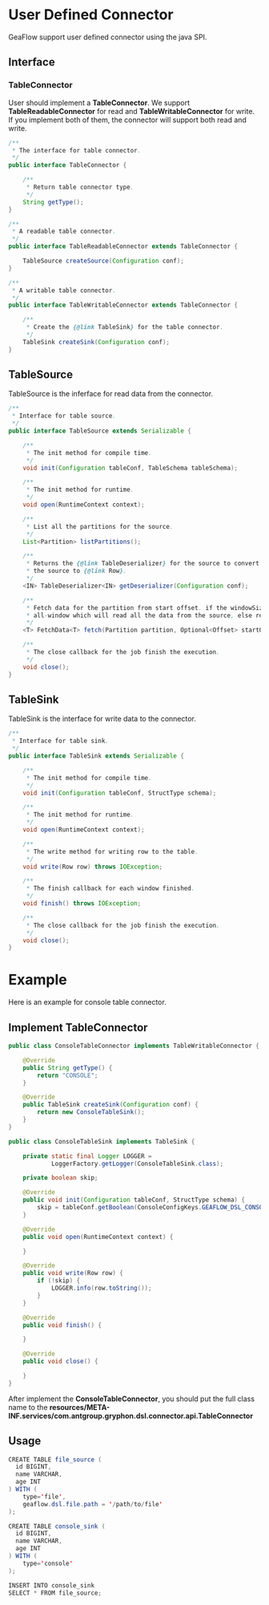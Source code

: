 # User Defined Connector
GeaFlow support user defined connector using the java SPI.
## Interface
### TableConnector
User should implement a **TableConnector**. We support **TableReadableConnector** for read and **TableWritableConnector** for write. If you implement both of them, the connector will support both read and write.

```java
/**
 * The interface for table connector.
 */
public interface TableConnector {

    /**
     * Return table connector type.
     */
    String getType();
}

/**
 * A readable table connector.
 */
public interface TableReadableConnector extends TableConnector {

    TableSource createSource(Configuration conf);
}

/**
 * A writable table connector.
 */
public interface TableWritableConnector extends TableConnector {

    /**
     * Create the {@link TableSink} for the table connector.
     */
    TableSink createSink(Configuration conf);
}
```

## TableSource
TableSource is the inferface for read data from the connector.

```java
/**
 * Interface for table source.
 */
public interface TableSource extends Serializable {

    /**
     * The init method for compile time.
     */
    void init(Configuration tableConf, TableSchema tableSchema);

    /**
     * The init method for runtime.
     */
    void open(RuntimeContext context);

    /**
     * List all the partitions for the source.
     */
    List<Partition> listPartitions();

    /**
     * Returns the {@link TableDeserializer} for the source to convert data read from
     * the source to {@link Row}.
     */
    <IN> TableDeserializer<IN> getDeserializer(Configuration conf);

    /**
     * Fetch data for the partition from start offset. if the windowSize is -1, it represents an
     * all-window which will read all the data from the source, else return widow size for data.
     */
    <T> FetchData<T> fetch(Partition partition, Optional<Offset> startOffset, long windowSize) throws IOException;

    /**
     * The close callback for the job finish the execution.
     */
    void close();
}

```

## TableSink
TableSink is the interface for write data to the connector.

```java
/**
 * Interface for table sink.
 */
public interface TableSink extends Serializable {

    /**
     * The init method for compile time.
     */
    void init(Configuration tableConf, StructType schema);

    /**
     * The init method for runtime.
     */
    void open(RuntimeContext context);

    /**
     * The write method for writing row to the table.
     */
    void write(Row row) throws IOException;

    /**
     * The finish callback for each window finished.
     */
    void finish() throws IOException;

    /**
     * The close callback for the job finish the execution.
     */
    void close();
}
```

# Example
Here is an example for console table connector.

## Implement TableConnector

```java
public class ConsoleTableConnector implements TableWritableConnector {

    @Override
    public String getType() {
        return "CONSOLE";
    }

    @Override
    public TableSink createSink(Configuration conf) {
        return new ConsoleTableSink();
    }
}

public class ConsoleTableSink implements TableSink {

    private static final Logger LOGGER = 
			LoggerFactory.getLogger(ConsoleTableSink.class);

    private boolean skip;

    @Override
    public void init(Configuration tableConf, StructType schema) {
        skip = tableConf.getBoolean(ConsoleConfigKeys.GEAFLOW_DSL_CONSOLE_SKIP);
    }

    @Override
    public void open(RuntimeContext context) {

    }

    @Override
    public void write(Row row) {
        if (!skip) {
            LOGGER.info(row.toString());
        }
    }

    @Override
    public void finish() {

    }

    @Override
    public void close() {

    }
}
```
After implement the **ConsoleTableConnector**, you should put the full class name to
the **resources/META-INF.services/com.antgroup.gryphon.dsl.connector.api.TableConnector**

## Usage

```java
CREATE TABLE file_source (
  id BIGINT,
  name VARCHAR,
  age INT
) WITH (
	type='file',
    geaflow.dsl.file.path = '/path/to/file'
);

CREATE TABLE console_sink (
  id BIGINT,
  name VARCHAR,
  age INT
) WITH (
	type='console'
);

INSERT INTO console_sink
SELECT * FROM file_source;
```


